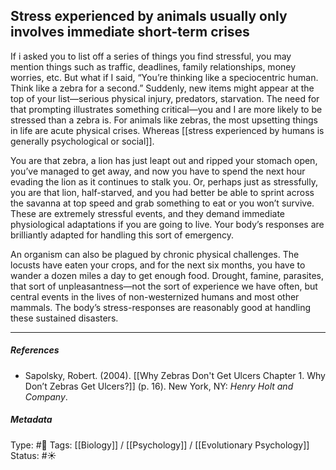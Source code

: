 ## Stress experienced by animals usually only involves immediate short-term crises # 

If i asked you to list off a series of things you find stressful, you may mention things such as traffic, deadlines, family relationships, money worries, etc. But what if I said, “You’re thinking like a speciocentric human. Think like a zebra for a second.” Suddenly, new items might appear at the top of your list—serious physical injury, predators, starvation. The need for that prompting illustrates something critical—you and I are more likely to be stressed than a zebra is. For animals like zebras, the most upsetting things in life are acute physical crises. Whereas [[stress experienced by humans is generally psychological or social]].

You are that zebra, a lion has just leapt out and ripped your stomach open, you’ve managed to get away, and now you have to spend the next hour evading the lion as it continues to stalk you. Or, perhaps just as stressfully, you are that lion, half-starved, and you had better be able to sprint across the savanna at top speed and grab something to eat or you won’t survive. These are extremely stressful events, and they demand immediate physiological adaptations if you are going to live. Your body’s responses are brilliantly adapted for handling this sort of emergency.

An organism can also be plagued by chronic physical challenges. The locusts have eaten your crops, and for the next six months, you have to wander a dozen miles a day to get enough food. Drought, famine, parasites, that sort of unpleasantness—not the sort of experience we have often, but central events in the lives of non-westernized humans and most other mammals. The body’s stress-responses are reasonably good at handling these sustained disasters.

___

##### References

- Sapolsky, Robert. (2004). [[Why Zebras Don't Get Ulcers Chapter 1. Why Don’t Zebras Get Ulcers?]] (p. 16). New York, NY: _Henry Holt and Company_.

##### Metadata

Type: #🔴 
Tags: [[Biology]] / [[Psychology]] / [[Evolutionary Psychology]]
Status: #☀️ 